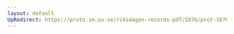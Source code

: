 ```yaml
---
layout: default
UpRedirect: https://pruto.im.uu.se/riksdagen-records-pdf/1876/prot-1876--ak--032/prot-1876--ak--032_032.pdf
---
```

